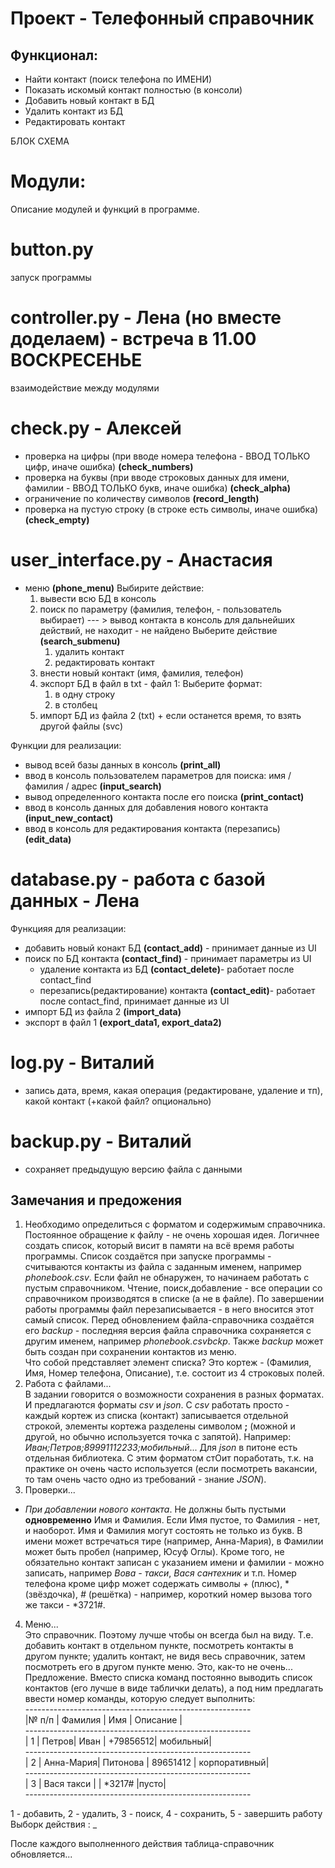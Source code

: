 # Проект - Телефонный справочник

## Функционал:
- Найти контакт (поиск телефона по ИМЕНИ)
- Показать искомый контакт полностью (в консоли)
- Добавить новый контакт в БД
- Удалить контакт из БД
- Редактировать контакт

БЛОК СХЕМА

# Модули:
Описание модулей и функций в программе.

# button.py
запуск программы

# controller.py - Лена (но вместе доделаем) - встреча в 11.00 ВОСКРЕСЕНЬЕ
взаимодействие между модулями

# check.py - Алексей
- проверка на цифры (при вводе номера телефона - ВВОД ТОЛЬКО цифр, иначе ошибка) **(check_numbers)**
- проверка на буквы (при вводе строковых данных для имени, фамилии - ВВОД ТОЛЬКО букв, иначе ошибка) **(check_alpha)**
- ограничение по количеству символов **(record_length)**
- проверка на пустую строку (в строке есть символы, иначе ошибка) **(check_empty)**

# user_interface.py  - Анастасия
- меню **(phone_menu)**
Выбирите действие:
    1) вывести всю БД в консоль
    2) поиск по параметру (фамилия, телефон, - пользователь выбирает) --- > вывод контакта в консоль для дальнейших действий, не находит - не найдено
        Выберите действие **(search_submenu)**
        1) удалить контакт
        2) редактировать контакт
    3) внести новый контакт (имя, фамилия, телефон)
    4) экспорт БД в файл в txt - файл 1:
        Выберите формат:
        1) в одну строку
        2) в столбец
    5) импорт БД из файла 2 (txt) + если останется время, то взять другой файлы (svc)

Функции для реализации:
- вывод всей базы данных в консоль **(print_all)**
- ввод в консоль пользователем параметров для поиска: имя / фамилия / адрес **(input_search)**
- вывод определенного контакта после его поиска **(print_contact)**
- ввод в консоль данных для добавления нового контакта **(input_new_contact)**
- ввод в консоль для редактирования контакта (перезапись) **(edit_data)**

# database.py - работа с базой данных - Лена
Функцияя для реализации:
- добавить новый конакт БД **(contact_add)** - принимает данные из UI
- поиск по БД контакта **(contact_find)** - принимает параметры из UI
    - удаление контакта из БД **(contact_delete)**- работает после contact_find
    - перезапись(редактирование) контакта **(contact_edit)**- работает после contact_find, принимает данные из UI
- импорт БД из файла 2 **(import_data)**
- экспорт  в файл 1 **(export_data1, export_data2)**

# log.py - Виталий
- запись дата, время, какая операция (редактироване, удаление и тп), какой контакт (+какой файл? опционально)

# backup.py - Виталий
- сохраняет предыдущую версию файла с данными  

## Замечания и предожения  
1. Необходимо определиться с форматом и содержимым справочника. Постоянное обращение к файлу - не очень хорошая идея. Логичнее создать список, который висит в памяти на всё время работы программы.  Список создаётся при запуске программы - считываются контакты из файла с заданным именем, например *phonebook.csv*. Если файл не обнаружен, то начинаем работать с пустым справочником.
Чтение, поиск,добавление - все операции со справочником производятся в списке (а не в файле). По завершении работы программы файл перезаписывается - в него вносится этот самый список. Перед обновлением файла-справочника создаётся его *backup* - последняя версия файла справочника сохраняется с другим именем, например *phonebook.csvbckp*. Также *backup* может быть создан при сохранении контактов из меню.  
Что собой представляет элемент списка? Это кортеж - (Фамилия, Имя, Номер телефона, Описание), т.е. состоит из 4 строковых полей.
2. Работа с файлами...  
В задании говорится о возможности сохранения в разных форматах. И предлагаются форматы *csv* и *json*. С *csv* работать просто - каждый кортеж из списка (контакт) записывается отдельной строкой, элементы кортежа разделены символом **;** (можной и другой, но обычно используется точка с запятой). Например: *Иван;Петров;89991112233;мобильный*... Для *json* в питоне есть отдельная библиотека. С этим форматом стОит поработать, т.к. на практике он очень часто используется (если посмотреть вакансии, то там очень часто одно из требований - знание *JSON*).
3. Проверки...
- *При добавлении нового контакта*. Не должны быть пустыми **одновременно** Имя и Фамилия. Если Имя пустое, то Фамилия - нет, и наоборот. Имя и Фамилия могут состоять не только из букв. В имени может встречаться тире (например, Анна-Мария), в Фамилии может быть пробел (например, Юсуф Оглы). Кроме того, не обязательно контакт записан с указанием имени и фамилии - можно записать, например *Вова - такси*, *Вася сантехник* и т.п. Номер телефона кроме цифр может содержать символы *+* (плюс), * (звёздочка), *#* (решётка) - например, короткий номер вызова того же такси - *3721#.
4. Меню...  
Это справочник. Поэтому лучше чтобы он всегда был на виду. Т.е. добавить контакт в отдельном пункте, посмотреть контакты в другом пункте; удалить контакт, не видя весь справочник, затем посмотреть его в другом пункте меню. Это, как-то не очень...  
Предложение. Вместо списка команд постоянно выводить список контактов (его лучше в виде таблички делать), а под ним предлагать ввести номер команды, которую следует выполнить:  
\--------------------------------------------------------  
|№ п/п | Фамилия  |  Имя  |   Описание |  
\--------------------------------------------------------  
|  1 | Петров| Иван   | +79856512| мобильный|  
\--------------------------------------------------------  
|  2 | Анна-Мария| Питонова   | 89651412 | корпоративный|  
\--------------------------------------------------------  
|  3 | Вася такси  |    | *3217# |пусто|  
\--------------------------------------------------------  

1 - добавить, 2 - удалить, 3 - поиск, 4 - сохранить, 5 - завершить работу  
Выборк действия : _  

После каждого выполненного действия таблица-справочник обновляется...